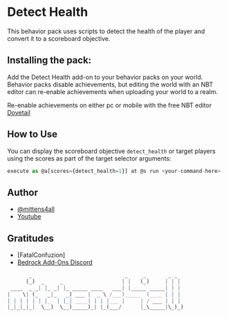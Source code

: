 # Detect Health

This behavior pack uses scripts to detect the health of the player and convert it to a scoreboard objective.

## Installing the pack:

Add the Detect Health add-on to your behavior packs on your world. Behavior packs disable achievements, but editing the world with an NBT editor can re-enable achievements when uploading your world to a realm.

Re-enable achievements on either pc or mobile with the free NBT editor [Dovetail](https://github.com/Offroaders123/Dovetail)

## How to Use

You can display the scoreboard objective `detect_health` or target players using the scores as part of the target selector arguments:
```js
execute as @a[scores={detect_health=1}] at @s run <your-command-here>
```
## Author

- [@mittens4all](https://www.github.com/mittens4all)
- [Youtube](https://www.youtube.com/@mittens4all)

## Gratitudes

- [FatalConfuzion]
- [Bedrock Add-Ons Discord]((https://discord.gg/46JUdQb))

```js
       _                              _     _       _ _  
      (_)  _     _                   | |   (_)     | | | 
 ____  _ _| |_ _| |_ _____ ____   ___| |_____ _____| | | 
|    \| (_   _|_   _) ___ |  _ \ /___)_____  (____ | | | 
| | | | | | |_  | |_| ____| | | |___ |     | / ___ | | | 
|_|_|_|_|  \__)  \__)_____)_| |_(___/      |_\_____|\_)_)
                                                         
```